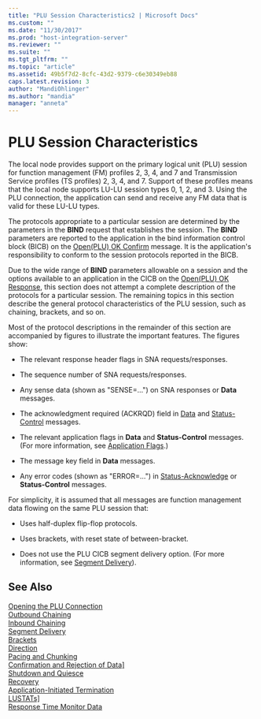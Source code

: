 ```yaml
---
title: "PLU Session Characteristics2 | Microsoft Docs"
ms.custom: ""
ms.date: "11/30/2017"
ms.prod: "host-integration-server"
ms.reviewer: ""
ms.suite: ""
ms.tgt_pltfrm: ""
ms.topic: "article"
ms.assetid: 49b5f7d2-8cfc-43d2-9379-c6e30349eb88
caps.latest.revision: 3
author: "MandiOhlinger"
ms.author: "mandia"
manager: "anneta"
---
```

# PLU Session Characteristics
The local node provides support on the primary logical unit (PLU) session for function management (FM) profiles 2, 3, 4, and 7 and Transmission Service profiles (TS profiles) 2, 3, 4, and 7. Support of these profiles means that the local node supports LU-LU session types 0, 1, 2, and 3. Using the PLU connection, the application can send and receive any FM data that is valid for these LU-LU types.  
  
 The protocols appropriate to a particular session are determined by the parameters in the **BIND** request that establishes the session. The **BIND** parameters are reported to the application in the bind information control block (BICB) on the [Open(PLU) OK Confirm](./open-plu-oconfirm1.md) message. It is the application's responsibility to conform to the session protocols reported in the BICB.  
  
 Due to the wide range of **BIND** parameters allowable on a session and the options available to an application in the CICB on the [Open(PLU) OK Response](./open-plu-oresponse2.md), this section does not attempt a complete description of the protocols for a particular session. The remaining topics in this section describe the general protocol characteristics of the PLU session, such as chaining, brackets, and so on.  
  
 Most of the protocol descriptions in the remainder of this section are accompanied by figures to illustrate the important features. The figures show:  
  
-   The relevant response header flags in SNA requests/responses.  
  
-   The sequence number of SNA requests/responses.  
  
-   Any sense data (shown as "SENSE=...") on SNA responses or **Data** messages.  
  
-   The acknowledgment required (ACKRQD) field in [Data](./data1.md) and [Status-Control](./status-control1.md) messages.  
  
-   The relevant application flags in **Data** and **Status-Control** messages. (For more information, see [Application Flags](../core/application-flags1.md).)  
  
-   The message key field in **Data** messages.  
  
-   Any error codes (shown as "ERROR=...") in [Status-Acknowledge](./status-acknowledge1.md) or **Status-Control** messages.  
  
 For simplicity, it is assumed that all messages are function management data flowing on the same PLU session that:  
  
-   Uses half-duplex flip-flop protocols.  
  
-   Uses brackets, with reset state of between-bracket.  
  
-   Does not use the PLU CICB segment delivery option. (For more information, see [Segment Delivery](../core/segment-delivery1.md)).  
  
## See Also  
 [Opening the PLU Connection](../core/opening-the-plu-connection1.md)   
 [Outbound Chaining](../core/outbound-chaining2.md)   
 [Inbound Chaining](../core/inbound-chaining1.md)   
 [Segment Delivery](../core/segment-delivery1.md)   
 [Brackets](../core/brackets1.md)   
 [Direction](../core/direction1.md)   
 [Pacing and Chunking](../core/pacing-and-chunking1.md)   
 [Confirmation and Rejection of Data\]](../core/confirmation-and-rejection-of-data]1.md)   
 [Shutdown and Quiesce](../core/shutdown-and-quiesce1.md)   
 [Recovery](../core/recovery1.md)   
 [Application-Initiated Termination](../core/application-initiated-termination1.md)   
 [LUSTATs\]](../core/lustats]1.md)   
 [Response Time Monitor Data](../core/response-time-monitor-data1.md)